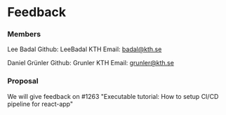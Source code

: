 # Feedback

### Members 
Lee Badal
Github: LeeBadal
KTH Email: badal@kth.se

Daniel Grünler
Github: Grunler
KTH Email: grunler@kth.se

### Proposal

We will give feedback on #1263 "Executable tutorial: How to setup CI/CD pipeline for react-app"
